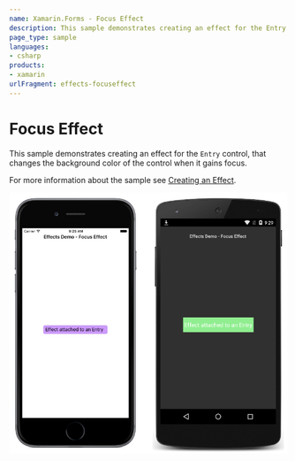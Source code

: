 ```yaml
---
name: Xamarin.Forms - Focus Effect
description: This sample demonstrates creating an effect for the Entry control, that changes the background color of the control when it gains focus.
page_type: sample
languages:
- csharp
products:
- xamarin
urlFragment: effects-focuseffect
---
```

# Focus Effect

This sample demonstrates creating an effect for the `Entry` control, that changes the background color of the control when it gains focus.

For more information about the sample see [Creating an Effect](https://docs.microsoft.com/xamarin/xamarin-forms/app-fundamentals/effects/creating).

![Focus Effect application screenshot](Screenshots/01All.png "Focus Effect application screenshot")
